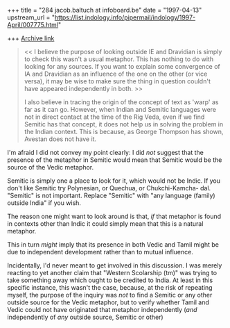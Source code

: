 +++
title = "284 jacob.baltuch at infoboard.be"
date = "1997-04-13"
upstream_url = "https://list.indology.info/pipermail/indology/1997-April/007775.html"

+++
[Archive link](https://list.indology.info/pipermail/indology/1997-April/007775.html)

><< I believe the purpose of looking outside IE and Dravidian is simply
> to check this wasn't a usual metaphor. This has nothing to do with
> looking for any sources. If you want to explain some convergence of
> IA and Dravidian as an influence of the one on the other (or vice versa),
> it may be wise to make sure the thing in question couldn't have appeared
> independently in both. >>
>
>I also believe in tracing the origin of the concept of text as 'warp' as far
>as it can go. However, when Indian and Semitic languages were not in direct
>contact at the time of the Rig Veda, even if we find Semitic has that
>concept, it does not help us in solving the problem in the Indian context.
>This is because, as George Thompson has shown, Avestan does not have it.

I'm afraid I did not convey my point clearly: I did *not* suggest that
the presence of the metaphor in Semitic would mean that Semitic would
be the source of the Vedic metaphor.

Semitic is simply one a place to look for it, which would not be Indic.
If you don't like Semitic try Polynesian, or Quechua, or Chukchi-Kamcha-
dal. "Semitic" is not important. Replace "Semitic" with "any language
(family) outside India" if you wish.

The reason one might want to look around is that, *if* that metaphor is
found in contexts other than Indic it could simply mean that this is a
natural metaphor.

This in turn *might* imply that its presence in both Vedic and Tamil
might be due to independent development rather than to mutual influence.

Incidentally, I'd never meant to get involved in this discussion. I was
merely reacting to yet another claim that "Western Scolarship (tm)" was
trying to take something away which ought to be credited to India. At
least in this specific instance, this wasn't the case, because, at the
risk of repeating myself, the purpose of the inquiry was *not* to find
a Semitic or any other outside source for the Vedic metaphor, but to
verify whether Tamil and Vedic could not have originated that metaphor
independently (*and* independently of *any* outside source, Semitic or
other)









